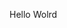 Hello Wolrd





































































































































































































































































































































































































































































































































































































































































































































































































































































































































































































































































































































































































































































































































































































































































































































































































































































































































































